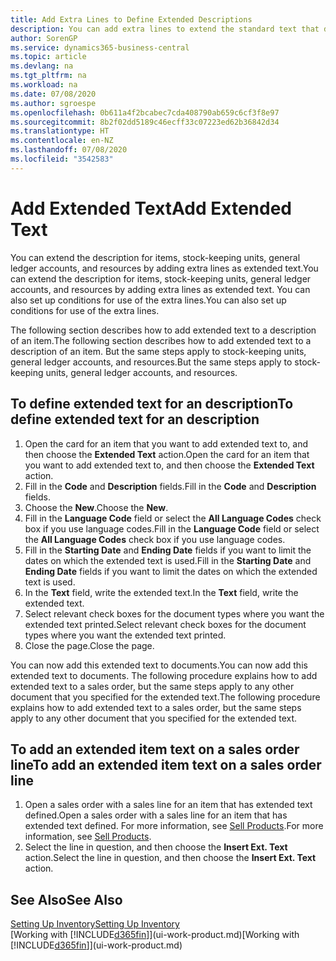 ```yaml
---
title: Add Extra Lines to Define Extended Descriptions
description: You can add extra lines to extend the standard text that describes an item, a G/L account, and other data.
author: SorenGP
ms.service: dynamics365-business-central
ms.topic: article
ms.devlang: na
ms.tgt_pltfrm: na
ms.workload: na
ms.date: 07/08/2020
ms.author: sgroespe
ms.openlocfilehash: 0b611a4f2bcabec7cda408790ab659c6cf3f8e97
ms.sourcegitcommit: 8b2f02dd5189c46ecff33c07223ed62b36842d34
ms.translationtype: HT
ms.contentlocale: en-NZ
ms.lasthandoff: 07/08/2020
ms.locfileid: "3542583"
---
```

# <a name="add-extended-text"></a><span data-ttu-id="3bac4-103">Add Extended Text</span><span class="sxs-lookup"><span data-stu-id="3bac4-103">Add Extended Text</span></span>

<span data-ttu-id="3bac4-104">You can extend the description for items, stock-keeping units, general ledger accounts, and resources by adding extra lines as extended text.</span><span class="sxs-lookup"><span data-stu-id="3bac4-104">You can extend the description for items, stock-keeping units, general ledger accounts, and resources by adding extra lines as extended text.</span></span> <span data-ttu-id="3bac4-105">You can also set up conditions for use of the extra lines.</span><span class="sxs-lookup"><span data-stu-id="3bac4-105">You can also set up conditions for use of the extra lines.</span></span>  

<span data-ttu-id="3bac4-106">The following section describes how to add extended text to a description of an item.</span><span class="sxs-lookup"><span data-stu-id="3bac4-106">The following section describes how to add extended text to a description of an item.</span></span> <span data-ttu-id="3bac4-107">But the same steps apply to stock-keeping units, general ledger accounts, and resources.</span><span class="sxs-lookup"><span data-stu-id="3bac4-107">But the same steps apply to stock-keeping units, general ledger accounts, and resources.</span></span>  

## <a name="to-define-extended-text-for-an-description"></a><span data-ttu-id="3bac4-108">To define extended text for an description</span><span class="sxs-lookup"><span data-stu-id="3bac4-108">To define extended text for an description</span></span>

1. <span data-ttu-id="3bac4-109">Open the card for an item that you want to add extended text to, and then choose the **Extended Text** action.</span><span class="sxs-lookup"><span data-stu-id="3bac4-109">Open the card for an item that you want to add extended text to, and then choose the **Extended Text** action.</span></span>
2. <span data-ttu-id="3bac4-110">Fill in the **Code** and **Description** fields.</span><span class="sxs-lookup"><span data-stu-id="3bac4-110">Fill in the **Code** and **Description** fields.</span></span>
3. <span data-ttu-id="3bac4-111">Choose the **New**.</span><span class="sxs-lookup"><span data-stu-id="3bac4-111">Choose the **New**.</span></span>
4. <span data-ttu-id="3bac4-112">Fill in the **Language Code** field or select the **All Language Codes** check box if you use language codes.</span><span class="sxs-lookup"><span data-stu-id="3bac4-112">Fill in the **Language Code** field or select the **All Language Codes** check box if you use language codes.</span></span>
5. <span data-ttu-id="3bac4-113">Fill in the **Starting Date** and **Ending Date** fields if you want to limit the dates on which the extended text is used.</span><span class="sxs-lookup"><span data-stu-id="3bac4-113">Fill in the **Starting Date** and **Ending Date** fields if you want to limit the dates on which the extended text is used.</span></span>
6. <span data-ttu-id="3bac4-114">In the **Text** field, write the extended text.</span><span class="sxs-lookup"><span data-stu-id="3bac4-114">In the **Text** field, write the extended text.</span></span>
7. <span data-ttu-id="3bac4-115">Select relevant check boxes for the document types where you want the extended text printed.</span><span class="sxs-lookup"><span data-stu-id="3bac4-115">Select relevant check boxes for the document types where you want the extended text printed.</span></span>
8. <span data-ttu-id="3bac4-116">Close the page.</span><span class="sxs-lookup"><span data-stu-id="3bac4-116">Close the page.</span></span>

<span data-ttu-id="3bac4-117">You can now add this extended text to documents.</span><span class="sxs-lookup"><span data-stu-id="3bac4-117">You can now add this extended text to documents.</span></span> <span data-ttu-id="3bac4-118">The following procedure explains how to add extended text to a sales order, but the same steps apply to any other document that you specified for the extended text.</span><span class="sxs-lookup"><span data-stu-id="3bac4-118">The following procedure explains how to add extended text to a sales order, but the same steps apply to any other document that you specified for the extended text.</span></span>  

## <a name="to-add-an-extended-item-text-on-a-sales-order-line"></a><span data-ttu-id="3bac4-119">To add an extended item text on a sales order line</span><span class="sxs-lookup"><span data-stu-id="3bac4-119">To add an extended item text on a sales order line</span></span>

1. <span data-ttu-id="3bac4-120">Open a sales order with a sales line for an item that has extended text defined.</span><span class="sxs-lookup"><span data-stu-id="3bac4-120">Open a sales order with a sales line for an item that has extended text defined.</span></span> <span data-ttu-id="3bac4-121">For more information, see [Sell Products](sales-how-sell-products.md).</span><span class="sxs-lookup"><span data-stu-id="3bac4-121">For more information, see [Sell Products](sales-how-sell-products.md).</span></span>
2. <span data-ttu-id="3bac4-122">Select the line in question, and then choose the **Insert Ext. Text** action.</span><span class="sxs-lookup"><span data-stu-id="3bac4-122">Select the line in question, and then choose the **Insert Ext. Text** action.</span></span>

## <a name="see-also"></a><span data-ttu-id="3bac4-123">See Also</span><span class="sxs-lookup"><span data-stu-id="3bac4-123">See Also</span></span>

[<span data-ttu-id="3bac4-124">Setting Up Inventory</span><span class="sxs-lookup"><span data-stu-id="3bac4-124">Setting Up Inventory</span></span>](inventory-setup-inventory.md)  
<span data-ttu-id="3bac4-125">[Working with [!INCLUDE[d365fin](includes/d365fin_md.md)]](ui-work-product.md)</span><span class="sxs-lookup"><span data-stu-id="3bac4-125">[Working with [!INCLUDE[d365fin](includes/d365fin_md.md)]](ui-work-product.md)</span></span>
